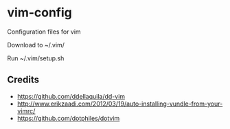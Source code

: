 vim-config
==========

Configuration files for vim

Download to ~/.vim/

Run ~/.vim/setup.sh


Credits
-------
  * https://github.com/ddellaquila/dd-vim
  * http://www.erikzaadi.com/2012/03/19/auto-installing-vundle-from-your-vimrc/
  * https://github.com/dotphiles/dotvim
